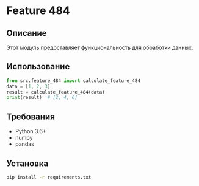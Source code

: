 # Feature 484
## Описание
Этот модуль предоставляет функциональность для обработки данных.
## Использование
```python
from src.feature_484 import calculate_feature_484
data = [1, 2, 3]
result = calculate_feature_484(data)
print(result)  # [2, 4, 6]
```
## Требования
- Python 3.6+
- numpy
- pandas
## Установка
```bash
pip install -r requirements.txt
```